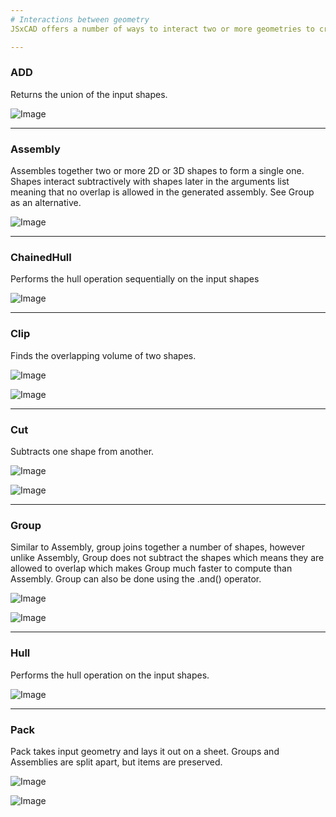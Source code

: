 ```yaml
---
# Interactions between geometry
JSxCAD offers a number of ways to interact two or more geometries to create new geometry. Most of these operations will work on both 2D and 3D geometry.

---
```

### ADD
Returns the union of the input shapes.

![Image](interactions_between_geometry.md.0.png)

---
### Assembly
Assembles together two or more 2D or 3D shapes to form a single one. Shapes interact subtractively with shapes later in the arguments list meaning that no overlap is allowed in the generated assembly. See Group as an alternative.

![Image](interactions_between_geometry.md.1.png)

---
### ChainedHull
Performs the hull operation sequentially on the input shapes

![Image](interactions_between_geometry.md.2.png)

---
### Clip
Finds the overlapping volume of two shapes.

![Image](interactions_between_geometry.md.3.png)

![Image](interactions_between_geometry.md.4.png)

---
### Cut
Subtracts one shape from another.

![Image](interactions_between_geometry.md.5.png)

![Image](interactions_between_geometry.md.6.png)

---
### Group
Similar to Assembly, group joins together a number of shapes, however unlike Assembly, Group does not subtract the shapes which means they are allowed to overlap which makes Group much faster to compute than Assembly. Group can also be done using the .and() operator.

![Image](interactions_between_geometry.md.7.png)

![Image](interactions_between_geometry.md.8.png)

---
### Hull
Performs the hull operation on the input shapes.

![Image](interactions_between_geometry.md.9.png)

---
### Pack
Pack takes input geometry and lays it out on a sheet. Groups and Assemblies are split apart, but items are preserved.

![Image](interactions_between_geometry.md.10.png)

![Image](interactions_between_geometry.md.11.png)
